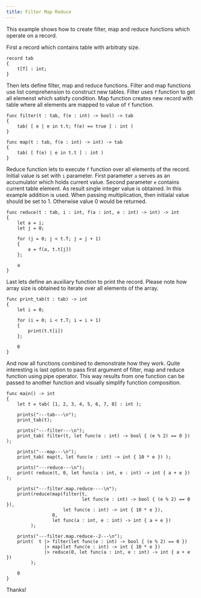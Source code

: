 ```yaml
---
title: Filter Map Reduce
---
```


This example shows how to create filter, map and reduce functions which
operate on a record.

First a record which contains table with arbitraty size.

```never
record tab
{
    t[T] : int;
}
```

Then lets define filter, map and reduce functions. Filter and map
functions use list comprehension to construct new tables. Filter
uses ```f``` function to get all elemenst which satisfy condition.
Map function creates new record with table where all elements
are mapped to value of ```f``` function.

```never
func filter(t : tab, f(e : int) -> bool) -> tab
{
    tab( [ e | e in t.t; f(e) == true ] : int )
}

func map(t : tab, f(e : int) -> int) -> tab
{
    tab( [ f(e) | e in t.t ] : int )
}
```

Reduce function lets to execute ```f``` function over all elements
of the record. Initial value is set with ```i``` parameter. First
parameter ```a``` serves as an accumulator which holds current value.
Second parameter ```e``` contains current table element. As result
single integer value is obtained. In this example addition is used.
When passing multiplication, then initialal value should be set to 1.
Otherwise value 0 would be returned.

```never
func reduce(t : tab, i : int, f(a : int, e : int) -> int) -> int
{
    let a = i;
    let j = 0;

    for (j = 0; j < t.T; j = j + 1)
    {
        a = f(a, t.t[j])
    };

    a
}
```

Last lets define an auxiliary function to print the record.
Please note how array size is obtained to iterate over all elements of the array.

```never
func print_tab(t : tab) -> int
{
    let i = 0;

    for (i = 0; i < t.T; i = i + 1)
    {
        print(t.t[i])
    };

    0
}
```

And now all functions combined to demonstrate how they work. Quite interesting is
last option to pass first argument of filter, map and reduce function using pipe
operator. This way results from one function can be passed to another function and
visually simplify function composition.

```never
func main() -> int
{
    let t = tab( [1, 2, 3, 4, 5, 6, 7, 8] : int );

    prints("---tab---\n");
    print_tab(t);

    prints("---filter---\n");
    print_tab( filter(t, let func(e : int) -> bool { (e % 2) == 0 }) );

    prints("---map---\n");
    print_tab( map(t, let func(e : int) -> int { 10 * e }) );

    prints("---reduce---\n");
    print( reduce(t, 0, let func(a : int, e : int) -> int { a + e }) );

    prints("---filter.map.reduce----\n");
    print(reduce(map(filter(t,
                            let func(e : int) -> bool { (e % 2) == 0 }),
                     let func(e : int) -> int { 10 * e }),
                 0,
                 let func(a : int, e : int) -> int { a + e })
         );

    prints("---filter.map.reduce--2---\n");
    print(  t |> filter(let func(e : int) -> bool { (e % 2) == 0 })
              |> map(let func(e : int) -> int { 10 * e })
              |> reduce(0, let func(a : int, e : int) -> int { a + e })
         );

    0
}
```

Thanks!

